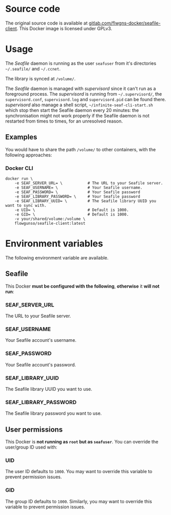 # Source code
The original source code is available at [gitlab.com/flwgns-docker/seafile-client](https://gitlab.com/flwgns-docker/seafile-client/).
This Docker image is licensed under GPLv3.  

# Usage
The *Seafile* daemon is running as the user `seafuser` from it's directories `~/.seafile/` and `~/.ccnet`.

The library is synced at `/volume/`.

The *Seafile* daemon is managed with *supervisord* since it can't run as a foreground process.
The *supervisord* is running from `~/.supervisord/`, the `supervisord.conf`, `supervisord.log` and `supervisord.pid` can be found there.  
*supervisord* also manage a shell script, `~/infinite-seaf-cli-start.sh` which stop then start the Seafile daemon every 20 minutes: the synchronisation might not work properly if the Seafile daemon is not restarted from times to times, for an unresolved reason.
## Examples
You would have to share the path `/volume/` to other containers, with the following approaches:
### Docker CLI
```
docker run \ 
    -e SEAF_SERVER_URL= \           # The URL to your Seafile server.
    -e SEAF_USERNAME= \             # Your Seafile username.
    -e SEAF_PASSWORD= \             # Your Seafile password
    -e SEAF_LIBRARY_PASSWORD= \     # Your Seafile password
    -e SEAF_LIBRARY_UUID= \         # The Seafile library UUID you want to sync with.
    -e UID= \                       # Default is 1000.
    -e GID= \                       # Default is 1000.
    -v your/shared/volume:/volume \
    flowgunso/seafile-client:latest
```

# Environment variables
The following environment variable are available.

## Seafile
This Docker **must be configured with the following**, **otherwise** it **will not run**:
### SEAF_SERVER_URL
The URL to your Seafile server.
### SEAF_USERNAME
Your Seafile account's username.
### SEAF_PASSWORD
Your Seafile account's password.
### SEAF_LIBRARY_UUID
The Seafile library UUID you want to use.
### SEAF_LIBRARY_PASSWORD
The Seafile library password you want to use.

## User permissions
This Docker is **not running as `root` but as `seafuser`**. You can override the user/group ID used with:
### UID
The user ID defaults to `1000`. You may want to override this variable to prevent permission issues.
### GID
The group ID defaults to `1000`. Similarly, you may want to override this variable to prevent permission issues.
